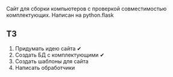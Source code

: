 Сайт для сборки компьютеров с проверкой совместимостью комплектующих.
Написан на python.flask

## ТЗ
1. Придумать идею сайта ✔
2. Создать БД с комплектующими ✔
3. Создать шаблоны для сайта
4. Написать обработчики
